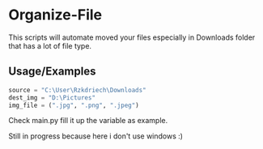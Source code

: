 

# Organize-File

This scripts will automate moved your files especially in Downloads folder that has a lot of file type.






## Usage/Examples

```python
source = "C:\User\Rzkdriech\Downloads"
dest_img = "D:\Pictures"
img_file = (".jpg", ".png", ".jpeg")
```
Check main.py fill it up the variable as example.

Still in progress because here i don't use windows :)


